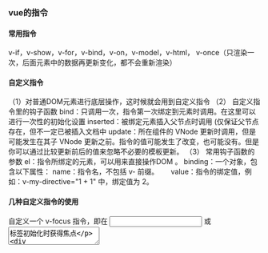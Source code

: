 ### vue的指令

#### 常用指令

v-if，v-show，v-for，v-bind，v-on，v-model，v-html，
v-once（只渲染一次，后面元素中的数据再更新变化，都不会重新渲染）

#### 自定义指令

（1）对普通DOM元素进行底层操作，这时候就会用到自定义指令
（2） 自定义指令里的钩子函数
 bind：只调用一次，指令第一次绑定到元素时调用。在这里可以进行一次性的初始化设置
 inserted：被绑定元素插入父节点时调用 (仅保证父节点存在，但不一定已被插入文档中
 update：所在组件的 VNode 更新时调用，但是可能发生在其子 VNode 更新之前。指令的值可能发生了改变，也可能没有。但是你可以通过比较更新前后的值来忽略不必要的模板更新。
（3） 常用钩子函数的参数
 el：指令所绑定的元素，可以用来直接操作DOM 。
 binding：一个对象，包含以下属性：
 name：指令名，不包括 v- 前缀。　　
 value：指令的绑定值，例如：v-my-directive="1 + 1" 中，绑定值为 2。

#### 几种自定义指令的使用

 自定义一个 v-focus 指令，即在 <input> 或 <textarea> 标签初始化时获得焦点

```js
Vue.directive('focus', {
    inserted: function (el) {
        el.focus();//聚焦
    }
});
<input type="text" v-focus>
```

自定义一个权限指令，对需要权限判断的 Dom 进行显示隐藏

```js
function checkArray(key) {
  let arr = ['1', '2', '3', '4']
  let index = arr.indexOf(key)
  if (index > -1) {
    return true // 有权限
  } else {
    return false // 无权限
  }
}
 
const permission = {
  inserted: function (el, binding) {
    let permission = binding.value // 获取到 v-permission的值
    if (permission) {
      let hasPermission = checkArray(permission)
      if (!hasPermission) {
        // 没有权限 移除Dom元素
        el.parentNode && el.parentNode.removeChild(el)
      }
    }
  },
}
 
export default permission

//给 v-permission 赋值判断即可

<div class="btns">
  <!-- 显示 -->
  <button v-permission="'1'">权限按钮1</button>
  <!-- 不显示 -->
  <button v-permission="'10'">权限按钮2</button>
</div>
```

自定义一个防抖函数的指令

```js
const debounce = {
  inserted: function (el, binding) {
    let timer
    el.addEventListener('click', () => {
      if (timer) {
        clearTimeout(timer)
      }
      timer = setTimeout(() => {
        binding.value()
      }, 1000)
    })
  },
}

export default debounce

<button v-debounce="debounceClick">防抖</button>

```

### 用函数的方式调用组件

```vue
<template>
  <div class="custom-popover" :class="popoverClass" :style="{width: (width / 192) + 'rem'}">
    <div class="popover-title">
      <span>{{title}}</span>
      <span class="el-icon-close" @click="closeWindow"></span>
    </div>
    <div class="popover-content">
      <component :is="pageValue" :params='params'></component>
    </div>
  </div>
</template>
```

```js
import Vue from 'vue';
import popover from './popover.vue';
const getPopover = Vue.extend(popover);
export default $popover = function(obj){
	const getCon = new getPopover(obj).$mount();
    document.body.appendChild(getCon.$el);
    
}
getCon.$el.parentNode.removeChild(getCon.$el);
```

```js
import showPopover from './$popover';
showPopover(obj)
```

### this.$set

当在对象或者数组添加新的属性，视图没有更新时，可以使用这个api

```js
//对象 this.$set(object, 'key', value)
this.$set(this.ctrPointMadeUp, 'point', res.data.data.focusProportion)
//数组  this.$set(array, index, item)  this.$set(array[index],"key", value)
this.$set(this.items, index, item)
this.$set(this.items[index],"flag", !item.flag)
```

### 生命周期

#### 概述

  vue是通过构建数据驱动的web界面的渐进式框架
 vue生命周期就是指vue实例从创建到销毁的过程

#### 过程

 beforeCreate：实例已经初始化，只是数据观察与事件机制尚未形成，不能获取DOM节点
 created：实例已经创建，仍然不能获取DOM节点（有data，没有el）
 beforeMount：是个过渡阶段，获取不到具体的DOM节点，但是vue挂载的根节点已经创建（有data，有el）
 mounted：数据和DOM都已经被渲染出来了
 beforeUpdate和updated：data中的数据发生了改变，会触发对应组件的重新渲染，先后调用beforeUpdate和updated
 beforeDestroy和destroyed：vue实例即将销毁和销毁时的调用

#### 父子组件的生命周期

加载渲染过程
父beforeCreate->父created->父beforeMount->子beforeCreate->子created->子beforeMount->子mounted->父mounted
子组件更新过程
父beforeUpdate->子beforeUpdate->子updated->父updated
父组件更新过程
父beforeUpdate->父updated
销毁过程
父beforeDestroy->子beforeDestroy->子destroyed->父destroyed

### 组件传值

主要分为两类：1.父子组件间的传值   2.非父子组件间的传值

1 父组件使用v-bind进行数据的绑定，子组件中通过定义props接收对应的数据
2 使用$children和$parents获取子组件和父组件对象

**$children** 指代的是子组件，返回的是一个组件集合

**$parent** 指代的是父组件 ，返回的是一个组件集合

```js
<template>
<div>
  <button @click="parentClick">点击访问父组件</button>
</div>
</template>
<script>
export default {
  data(){
    return {
      msg:"test1"
    }
  },
  methods: {
    parentClick(){
        this.$parent.funa("xx")
       console.log(this.$parent.total);
    }
  }
}
</script>
```

3 使用$ref获取指定的子组件

```js
<template>
<div>
  <testVue ref="test"></testVue>   
  <testVue2></testVue2> 
  <button @click="clickChild1">$refs方式获取子组件值</button> 
  <button @click="clickChild2">$children方式获取子组件值</button>
</div>
</template>
<script>
import testVue from './test'
import testVue2 from './test2'
export default {
  data(){
    return {
      total: 108
    }
  },
  components: {
    testVue,
    testVue2  
  },
  methods: {
    funa(e){
        console.log("index",e)
    },
    clickChild1(){
      console.log(this.$refs.test.msg);
    },
    clickChild2(){
        console.log(this.$children[0].msg);
        console.log(this.$children[1].msg);
    }
  }
}
</script>
```

4 eventbus事件总线
5 vuex
6 路由传值

### vue的路由

#### 常用配置项

path:路由请求的路径
component:路径匹配成功后需要渲染的组件或者页面
redirect:重定向
children:路由嵌套
name:命名路由 给当前路由取一个别名
props:路由解耦 路由传参的一种方式 针对动态路由
meta:路由元信息 当前路由所携带的一些信息

#### 路由懒加载

异步组件require()方法
es6import方法
webpack提供的require.ensure()

```js
{ component: resolve=require(['@/components/home'],resolve) }
{component: () => import("@/components/HelloWorld")}
```

#### 路由传参的区别

query刷新不会丢失query里面的数据，params刷新 会 丢失 params里面的数据
query在浏览器地址栏中显示参数，params不显示

#### 路由守卫

router.beforeEach 是页面加载之前，相反router.afterEach是页面加载之后

**前置路由**

路由白名单

利用token或cookie判断是否能跳转到首页或者重定向登录页

**后置路由**

跳转后的页面例如滚动条回调0 0 位置

更新页面title

懒加载结束等等

#### 不同路由跳转的区别

router-link默认是触发router.push(location)，如果设置的replace 则触发router.replace(location)

router.push() ：导航跑到不同的URL,这个方法会向history栈添加一个新的记录，所以，当用户点击浏览器后退按钮时，则回到之前的url.

router.replace(): 跟router.push作用是一样的，但是，它不会向history添加新记录，而是跟它的方法名一样替换掉当前的history记录.

router.go(n): 这个方法的参数是一个整数，意思是在history记录中向前或者后退多少步，类似window.history.Go(n) 

#### hash路由和history路由

 hash模式url带#号，可以用window.location.hash 读取，也可以用onhashchange判断url的变化
history模式不带#号，history路由是HTML5新增的API（history.pushState）

我们进行回车刷新操作，hash路由会加载到地址栏对应的页面，而history路由一般就404报错了（刷新是网络请求，没有后端准备时会报错）



当我们进入项目的主页的时候，一切正常，可以访问，但是当我们刷新页面或者直接访问路径的时候就会返回404，那是因为在history模式下，只是动态的通过js操作window.history来改变浏览器地址栏里的路径，并没有发起http请求，但是当我直接在浏览器里输入这个地址的时候，就一定要对服务器发起http请求，但是这个目标在服务器上又不存在，所以会返回404，怎么解决呢？我们现在可以把所有请求都转发到 http://localhost:8080/bank/page/index.html上就可以了。

#### 路由权限

公共路由

从根据用户信息接口访问一个路由信息接口，或者用户信息接口自带路由信息

```js
import { constantRoutes } from '@/router'
import error from '@/router/error'
import { getRouters } from '@/api/menu'
import Layout from '@/layout/index'

const permission = {
  state: {
    routes: [],
    addRoutes: []
  },
  mutations: {
    SET_ROUTES: (state, routes) => {
      state.addRoutes = routes
      state.routes = constantRoutes.concat(routes)
    }
  },
  actions: {
    // 生成路由
    GenerateRoutes({ commit }) {
      return new Promise(resolve => {
        // 向后端请求路由数据
        getRouters().then(res => {
          let accessedRoutes = filterAsyncRouter(res.data)
          accessedRoutes = accessedRoutes.concat(error)
          commit('SET_ROUTES', accessedRoutes)
          resolve(accessedRoutes)
        })
      })
    }
  }
}

// 遍历后台传来的路由字符串，转换为组件对象
function filterAsyncRouter(asyncRouterMap) {
  return asyncRouterMap.filter(route => {
    if (route.component) {
      // Layout组件特殊处理
      if (route.component === 'Layout') {
        route.component = Layout
      } else {
        route.component = loadView(route.component)
      }
    }
    if (route.children != null && route.children && route.children.length) {
      route.children = filterAsyncRouter(route.children)
    }
    return true
  })
}

export const loadView = (view) => { // 路由懒加载
  return (resolve) =>  require([`@/views/${view}`], resolve)
}

export default permission
```

在前置路由守卫使用addrouter动态添加api返回的路由信息实现路由权限

```js
  store.dispatch('GenerateRoutes', { roles }).then(accessRoutes => {
          // 测试 默认静态页面
          // store.dispatch('permission/generateRoutes', { roles }).then(accessRoutes => {
            // 根据roles权限生成可访问的路由表
            router.addRoutes(accessRoutes) // 动态添加可访问路由表
            next({ ...to, replace: true }) // hack方法 确保addRoutes已完成
          })
```

#### 路由白名单

在前置路由守卫进行路由白名单的判断

```js
const whiteList = ['/login', '/auth-redirect', '/bind', '/register']

if (whiteList.indexOf(to.path) !== -1) {
      // 在免登录白名单，直接进入
      next()
    } 
```



### computed和watch的区别

computed 计算属性 : 依赖其它属性值，并且 computed 的值有缓存，只有它依赖的属性值发生改变，下一次获取 computed 的值时才会重新计算 computed 的值。

watch 侦听器 : 更多的是「观察」的作用，无缓存性，类似于某些数据的监听回调，每当监听的数据变化时都会执行回调进行后续操作。

需要在数据变化时执行异步或开销较大的操作时，应该使用 watch，使用 watch 选项允许我们执行异步操作 ( 访问一个 API ),限制我们执行该操作的频率,并在我们得到最终结果前,设置中间状态。这些都是计算属性无法做到的。

当我们需要进行数值计算，并且依赖于其它数据时，应该使用 computed，因为可以利用 computed 的缓存特性，避免每次获取值时，都要重新计算。

### 计算属性的setter和getter

当页面获取某个数据的时候，先会在data里面找，找不到就会去计算属性里面找
在计算属性里面，获取的时候会自动去执行get方法
//父组件传递属性，子组件中不能直接修改，所以使用computed的setter触发父组件事件

```js
computed: {
    isShowData: {
      get() {
        return this.isShow;
      },
      // setter，触发父组件更新isShow
      set() {
        this.$emit("update:isShow", false);
      },
    },  
  },
```

### watch和computed的原理

#### computed

1. 调用计算属性时会触发其`Object.defineProperty`的`get`访问器函数
2. 当某个属性发生变化，触发`set`拦截函数，然后调用自身消息订阅器`dep`的`notify`方法，遍历当前`dep`中保存着所有订阅者`wathcer`的`subs`数组，并逐个调用`watcher`的 `update`方法，完成响应更新

### watch中的deep:true是如何实现的

当用户指定了watch中的deep属性为true时，如果当时监控的属性是数组类型，会对对象中的每一项进行求值，此时会将当前watcher存入到对应属性的依赖中，这样数组中对象发生变化时也会通知数据更新。
内部原理就是递归，耗费性能



#### 双向绑定的几种方式

**1  v-model**

```js
//父组件
<BoxTabs v-model="currentTabs" :headerList="headerList"></BoxTabs>  
//子组件
<div :class="{'active':index == currentTab}" >{{ item }}</div>
 props: {
    value: {
      type: Number,
      default: 0
    },
  },

watch: {
    value(val) {
      this.currentTab = val;
    },
    currentTab(val){
        this.$emit('input',val);
    }
  },
data() {
    return {
      currentTab: this.value,
    };
  },
```

**方式二  .sync  this.$emit('update:msg', Data)**

```js
//父组件
<view :msg.sync="msg"></view>

//子组件
<button @click="childBtn">儿子</button>

props: {
   msg: {
      type: String,
      default: ''
    },
  },

methods:{
    childBtn(){
    this.$emit('update:msg', Data)
              },
},
```


### vue2和vue3的区别

Vue.js是一个提供MVVM数据双向绑定的库，专注于UI层面，核心思想是：数据驱动、组件系统

```
双向绑定使用了 proxy 替代 Object.defineProperty，提升内存性能
新增 hook api
Composition API（组合API）
更好的ts支持，vue 3 直接用 ts 重写。
部分命令发生了变化
```

### Vue 3 性能提升的方面

```
1 响应式系统提升
vue2在初始化的时候，对data中的每个属性使用definepropery调用getter和setter使之变为响应式对象。
如果属性值为对象，还会递归调用defineproperty使之变为响应式对象
vue3使用proxy对象重写响应式。proxy的性能本来比defineproperty好
proxy可以拦截属性的访问、赋值、删除等操作，不需要初始化的时候遍历所有属性
优势：
可以监听动态新增的属性；
可以监听删除的属性 ；
可以监听数组的索引和 length 属性；
2  编译优化
优化编译和重写虚拟dom，让首次渲染和更新dom性能有更大的提升
vue2 通过标记静态根节点,优化 diff 算法
vue3 标记和提升所有静态根节点,diff 的时候只比较动态节点内容
3 源码体积的优化
vue3移除了一些不常用的api，例如：inline-template、filter等
```

### Composition Api 与Options Api 的区别

```
Options Api
包含一个描述组件选项（data、methods、props等）的对象 options；
API开发复杂组件，同一个功能逻辑的代码被拆分到不同选项 ；
使用mixin重用公用代码，也有问题：命名冲突，数据来源不清晰；
composition Api
vue3 新增的一组 api，它是基于函数的 api，可以更灵活的组织组件的逻辑。
解决options api在大型项目中，options api不好拆分和重用的问题。
```

### **vue 中容易出现内存泄露的几种情况**

声明的全局变量在切换页面的时候没有清空(在页面卸载的时候顺便处理掉该引用 window.test = null )
监听在 window/body 等事件没有解绑。（在页面销毁的时候，顺便解除引用，释放内存）
绑在 EventBus 的事件没有解绑（在页面卸载的时候也可以考虑解除引用）
v-if 指令产生的内存泄露


### vue手动挂载dom节点

```js
//MyComponent 就是引入的vue文件
var component = new MyComponent().$mount()
document.getElementById(‘app‘).appendChild(component.$el)
```

### vue本地代理跨域

```js
   devServer: {
       proxy: {
         '/video': {
           target: 'http://113.98.62.19:8088/',
           ws: false,
           changeOrigin: true
         }
      }
     },
```

### 事件总线

#### 写法描述

```js
// 创建写法1：
let EventBus = new Vue() //vue实例可以作为事件总线
Object.defineProperties(Vue.prototype,{
    $bus:{
       get(){
        return EventBus  
    }   
  }
})
// 创建写法2：
Vue.prototype .$bus = new Vue()

//发射事件
 EventBus.$emit("aMsg", '来自A页面的消息');
//接收事件
EventBus.$on("aMsg", (msg) => {
      // A发送来的消息
      this.msg = msg;
    });
//移除事件
EventBus.$off('aMsg')
```

#### 事件总线的弊端

```json
在上一个例子中，我们A组件向事件总线发送了一个事件aMsg并传递了参数MsgA，然后B组件对该事件进行了监听，并获取了传递过来的参数。但是，这时如果我们离开B组件，然后再次进入B组件时，又会触发一次对事件aMsg的监听，这时时间总线里就有两个监听了，如果反复进入B组件多次，那么就会对aMsg进行多次的监听。

总而言之，A组件只向EventBus发送了一次事件，但B组件却进行了多次监听，EventBus容器中有很多个一模一样的事件监听器这时就会出现，事件只触发一次，但监听事件中的回调函数执行了很多次

- 解决办法：在组件离开，也就是被销毁前，将该监听事件给移除，以免下次再重复创建监听
- 语法：`this.$EventBus.$off(要移除监听的事件名)`
```

### vuex

index.js

```js
import Vue from 'vue'
import Vuex from 'vuex'
Vue.use(Vuex)
export default new Vuex.Store({
  modules: {
    app,
    transferData,
    dataRecord
  }
})
```

子文件

```js
export default {
    state: {
        disCreenImg:{},
    },
    mutations: {
      setDisCreenImg(state,imgObj){
        state.disCreenImg=imgObj;
      },
    },
    getters: {
     // 单个参数
        countDouble: function(state){
          return state.count 
        },
        // 两个参数
        CountDoubleAndDouble: function(state, getters) {
          return getters.countDouble 
        }
    },
    actions: {
      //
    }
  };
```

#### 基本使用

```js
this.$store.state.animalChange
this.$store.commit('setAnimalChange',{});
this.$store.dispatch('onLogin')
```

getter相当于vuex的计算属性，getter的返回值会根据它的依赖被缓存起来，且只有当它的依赖值发生了改变才会被重新计算。

```js
computed(){   
countDouble: function(){
   return this.$store.getters.countDouble
 }
}

  import { mapGetters } from 'vuex'
 ...mapGetters([
      'countDouble',
      'CountDoubleAndDouble',
    ]),
```

#### action和mutation区别

mutation是同步更新数据（内部会进行是否为异步方式更新的数据检测）

action异步操作，可以获取数据后调用mutation提交最终数据

### 在使用计算属性时，函数名和 data 数据源中的数据可以同名吗？

 不可以重名，不仅仅是计算属性和 data，其他的如 props，methods 都不可以重名，因为 Vue 会把这些属性挂载在组件实例上，直接使用 this 就可以访问，如果重名就会导致冲突。

### 怎么给 vue 定义全局的方法

目前一般有两种做法：一是给直接给 Vue.prototype 上添加，另外一个是通过 Vue.mixin 注册



### vue引入百度地图

```js

<template>
  <div class="baidu_map" id="baidu_map"></div>
</template>

<script>
export default {
  name: "Bmap",
  props: {
    // point:{
    //   type:Array,
    //   default:[114.051549, 22.557686],
    // }
  },
  data() {
    return {
      bmap: undefined,
      point: [114.051549, 22.557686],
      level: 17,
      imgIcon: null
    };
  },
  methods: {
    // 初始化地图
    onReady() {
      let styleJson = require("./mapStyle/mapStyle.json");
      this.bmap = new BMap.Map("baidu_map");
      let point = new BMap.Point(this.point[0], this.point[1]);
      this.bmap.centerAndZoom(point, this.level);
      this.bmap.setMapStyleV2({ styleJson: styleJson });
      this.bmap.enableScrollWheelZoom();
      this.bmap.disableDoubleClickZoom();
      // 实时显示监听地图级别
      this.bmap.addEventListener("zoomend", e => {
        var ZoomNum = this.bmap.getZoom();
        this.$emit("zoomChange", ZoomNum);
      });
    },
    // 创建点位
    createMarker(img, imgSize, point) {
      var mapPoint = new BMap.Point(point[0], point[1]);
      var imgIcon = new BMap.Icon(img, new BMap.Size(imgSize[0], imgSize[1]));
      return new BMap.Marker(mapPoint, { icon: imgIcon });
      // this.bmap.addOverlay(marker);
    },
    // 添加标注点的点击事件并投放到地图
    addMarker(marker, clickfun, dblclickfun) {
      marker.addEventListener("click", clickfun);
      marker.addEventListener("rightclick", dblclickfun);
      // console.log(this.imgIcon);
      this.bmap.addOverlay(marker);
    },
    // 设置图标对象
    setIconSize(url, size, marker) {
      var imgIcon = new BMap.Icon(url, new BMap.Size(size[0], size[1]));
      var icon = { icon: imgIcon };
      marker.setIcon(icon);
      // console.log(this.imgIcon);
      // debugger
      //  var  size = new BMap.Size(imgSize[0], imgSize[1]);
      //  var offset = {offset: size}
      //  console.log(this.imgIcon.setSize);


      // return this.imgIcon.setSize(offset)
    },
    //添加点位文本标签
    addLabel(content, point, marker, style) {
      if (!style) style = {};
      var opts = {
        position: point,
        offset: new BMap.Size(-10, -10)
      };
      let label = new BMap.Label(content, opts);
      //把label设置到maker上
      marker.setLabel(label);
      label.setStyle(style);
      return label;
    },
    // 清除所有标注点位
    clearOverlays() {
      this.bmap.clearOverlays();
    },
    // 清除特定的点位
    removeOverlay(target) {
      this.bmap.removeOverlay(target);
    },
    // 设置中心点
    setCenter(point,level) {
      // debugger
      let zoomLevel = level||17;
      // if(level){
      //   zoomLevel  =level;
      // }
      let points = new BMap.Point(point[0], point[1]);
      this.bmap.centerAndZoom(points, zoomLevel);
    },
    // 设置缩放级别
     setZoom(level) {
      let points = new BMap.Point(this.point[0], this.point[1]);
      this.bmap.centerAndZoom(points, level);
    },
    // 实时显示层级
    getZoom() {
      return this.bmap.getZoom();
    },
    // 鼠标绘制
    inquireType() {
      var styleOptions = {
        strokeColor: "#3ea5f9", //边线颜色。
        fillColor: "", //填充颜色。当参数为空时，圆形将没有填充效果。
        strokeWeight: 2, //边线的宽度，以像素为单位。
        strokeOpacity: 0.5, //边线透明度，取值范围0 - 1。
        fillOpacity: 0.6, //填充的透明度，取值范围0 - 1。
        strokeStyle: "solid" //边线的样式，solid或dashed。
      };
      //实例化鼠标绘制工具
      var drawingManager = new BMapLib.DrawingManager(this.bmap, {
        isOpen: false, //是否开启绘制模式
        enableDrawingTool: false, //是否显示工具栏
        drawingToolOptions: {
          anchor: BMAP_ANCHOR_TOP_RIGHT, //位置
          offset: new BMap.Size(5, 5) //偏离值
        },
        circleOptions: styleOptions, //圆的样式
        polylineOptions: styleOptions, //线的样式
        polygonOptions: styleOptions, //多边形的样式
        rectangleOptions: styleOptions //矩形的样式
      });
      //添加鼠标绘制工具监听事件，用于获取绘制结果
      let overlaysKC = [];
      var overlaycomplete = function(e) {
        overlaysKC.push(e.overlay);
      };
      drawingManager.addEventListener("overlaycomplete", overlaycomplete);
      // drawingManager.close();
      return { obj: drawingManager, data: overlaysKC };
    },
    closeInquireType(target) {
      target.close();
    },
    // 热力图
    heatMap() {
      // "visible":true, "opacity":70
      var heatmapOverlay = new BMapLib.HeatmapOverlay({ radius: 100 });
      this.bmap.addOverlay(heatmapOverlay);
      return heatmapOverlay;
    },
    // 点聚合
    MarkerClusterer(markers) {
      // var myStyles = [
      //   {
      //     url: require("../../assets/newImage/执法对象.png"),
      //     size: new BMap.Size(50, 50),
      //     fontSize: "14px"
      //   }
      // ];
      var markerClusterer = new BMapLib.MarkerClusterer(this.bmap, {
        markers: markers
      });
      // markerClusterer.setStyles(myStyles);
      return markerClusterer;
    },
    // 根据地理位置调整视野
    setViewport(arr) {
      this.bmap.setViewport(arr);
    },
    // 画线
    createPolyline(arr, options) {
      let defaultOption = {
        strokeColor: "#21e1e8",
        strokeWeight: 3,
        strokeOpacity: 1
      };
      let option = Object.assign(defaultOption, options);
      let arrPoint = arr.map(res => new BMap.Point(res.mlng, res.mlat));
      let Polyline = new BMap.Polyline(arrPoint, defaultOption);
      this.bmap.addOverlay(Polyline);
      return Polyline;
    },
  },


  mounted() {
    this.onReady();
  }
};
</script>


<style lang="less" scoped>
.baidu_map {
  width: 100%;
  height: 100%;
}
</style>

```

### vue中是如何检测数组变化的（源码）

使用了函数劫持的方式，重写了数组方法
Vue将data中的数组，进行了原型链重写，指向了自己定义的数组原型方法。
这样当调用数组api时，可以通知依赖更新。如果数组中包含着引用类型，会对数组中的引用类型再次进行监控。
Object.create()，保存原有原型

### 为何vue采用异步渲染

vue是组件级更新，如果不采用异步更新，那么每次更新数据都会对当前组件重新渲染。

为了性能考虑，vue会在本轮数据更新后，再去异步更新视图

### 何时需要使用beforeDestroy？

可能在当前组件使用了$on方法，需要在组件销毁前解绑
清除自己定义的定时器
解除事件的原生绑定scroll、mousemove…

### vue中v-if和v-show的区别

v-if如果条件不成立，不会渲染当前指令所在节点的dom元素

v-show切换当前dom的显示和隐藏，本质上display:none

### 为什么v-for和v-if不能连用？

v-for会比v-if的优先级高一些，如果连用的话，会把v-if给每个元素都添加一下，会造成性能问题。
如果确实需要判断每一个，可以用计算属性来解决，先用计算属性将满足条件的过滤出来，然后再去循环。

### **v-for中为什么要用key？**

解决vue中diff算法结构相同key相同，导致内容复用的问题，通过key（最好自定义id，不要用索引），明确dom元素，防止重复渲染。key的作用主要是为了高效的更新虚拟DOM

### 描述组件渲染和更新过程

渲染组件时，会通过Vue.extend方法构建子组件的构造函数，并进行实例化，最终手动调用$mount进行挂载。更新组件时会进行patchVnode流程，核心就是diff算法。



### **Vue中事件绑定的原理**

Vue的事件绑定分为两种：一种是原生的事件绑定，一种是组件的事件绑定
原生dom事件绑定采用的是addEventListener
组件的事件绑定采用的是$on方法

### **组件中的data为什么是个函数？**

同一个组件被复用多次，会创建多个实例。这些实例用的是同一个构造函数，如果data是一个对象的话，所有组件共享了同一个对象。为了保证组件的数据独立性，要求每个组件都必须通过data函数返回一个对象作为组件的状态。

##### vue中的v-html会导致哪些问题

可能会导致XXS攻击
v-html会替换掉标签内的子元素

##### vue中相同逻辑如何抽离

Vue.mixin用法给组件每个生命周期、函数都混入一些公共逻辑

##### 为什么要使用异步组件？

如果组件功能多，打包出的结果会变大，可以采用异步组件的方式来加载组件。主要依赖import()这个语法，可以实现文件的分割加载。

##### 谈谈你对keep-alive的理解（一个组件）

keep-alive可以实现组件的缓存，当组件切换时，不会对当前组件卸载
常用的2个属性include、exclude
常用的2个生命周期activated、deactivated

##### Vue中常见性能优化

###### **编码优化**

不要将所有的数据都放到data中，data中的数据都会增加getter、setter，会收集对应的watcher
vue在v-for时给每项元素绑定事件需要用事件代理
SPA页面采用keep-alive缓存组件
拆分组件（提高复用性、增加代码的可维护性，减少不必要的渲染）
v-if当值为false时，内部指令不会执行，具有阻断功能。很多情况下使用v-if替换v-show
for循环设置key值（提高运算性能，更快定位到节点）
Object.freeze冻结数据
合理使用路由懒加载、异步组件
数据持久化的问题，防抖、节流

Vue路由设置成懒加载

图片资源懒加载

###### **Vue加载性能优化**

第三方模块按需导入（babel-plugin-component）
滚动到可视区域动态加载（https://tangbc.github.io/vue-virtual-scroll-list）
图片懒加载（https://github.com/hilongjw/vue-lazyload.git）

###### **用户体验**

app-skeleton骨架屏

app shell app壳

pwa

###### **SEO优化**

预渲染插件prerender-spa-plugin

服务端渲染ssr

###### **打包优化**

使用cdn的方式加载第三方模块

多线程打包happypack

splitChunks抽离公共文件

sourceMap生成

###### 缓存压缩

客户端缓存、服务端缓存

服务端gzip压缩

##### **Vue3.0的改进**

采用了TS来编写

支持composition API

响应式数据原理改成了proxy

diff对比算法更新，只更新vdom绑定了动态数据的部分

##### 像vue-router，vuex他们都是作为vue插件，请说一下他们分别都是如何在vue中生效的？

通过vue的插件系统，用vue.mixin混入到全局，在每个组件的生命周期的某个阶段注入组件实例

##### 请你说一下vue的设计架构

vue2采用的是典型的混入式架构，类似于express和jquery，各部分分模块开发，再通过一个mixin去混入到最终暴露到全局的类上。
简述一个框架的同时，说出他的设计来源、类似的框架。

##### 请说一下你这个项目中做的事情

这个项目主体是一个vue项目，但是因为是pc端，为了seo，我特意做了ssr。然后这个项目有一套我和同事一起做的专门的组件库。在移动端，我们为了搭配app，也做了移动混合方案。像在首页，因为数据巨大，我们采用了一些优化方案。利用本地缓存数据，对小图标进行了base64转码。

##### 一个优秀的Vue团队代码规范是什么样子的

https://mp.weixin.qq.com/s/RL5P8gwYijMXR5F4xsLv6g



##### vite

- 文档: https://v3.cn.vuejs.org/guide/installation.html
- vite 是一个由原生 ESM 驱动的 Web 开发构建工具。在开发环境下基于浏览器原生 ES imports 开发，
- 它做到了***本地快速开发启动***, 在生产环境下基于 Rollup 打包。
  - 快速的冷启动，不需要等待打包操作；
  - 即时的热模块更新，替换性能和模块数量的解耦让更新飞起；
  - 真正的按需编译，不再等待整个应用编译完成，这是一个巨大的改变。

```
npm init vite-app <project-name>
cd <project-name>
npm install
npm run dev
```

##### Composition API(常用部分)

###### setup

新的option, 所有的组合API函数都在此使用, 只在初始化时执行一次

函数如果返回对象, 对象中的属性或方法, 模板中可以直接使用

###### ref

作用: 定义一个数据的响应式

语法: const xxx = ref(initValue)

- 创建一个包含响应式数据的引用(reference)对象
- js中操作数据: xxx.value
- 模板中操作数据: 不需要.value

一般用来定义一个基本类型的响应式数据

######  reactive

- 作用: 定义多个数据的响应式
- const proxy = reactive(obj): 接收一个普通对象然后返回该普通对象的响应式代理器对象
- 响应式转换是“深层的”：会影响对象内部所有嵌套的属性
- 内部基于 ES6 的 Proxy 实现，通过代理对象操作源对象，内部数据都是响应式的

##### proxy的响应式原理

```html
<html lang="en">
<head>
  <meta charset="UTF-8">
  <meta name="viewport" content="width=device-width, initial-scale=1.0">
  <title>Proxy 与 Reflect</title>
</head>
<body>
  <script>
    
    const user = {
      name: "John",
      age: 12
    };

    /* 
    proxyUser是代理对象, user是被代理对象
    后面所有的操作都是通过代理对象来操作被代理对象内部属性
    */
    const proxyUser = new Proxy(user, {

      get(target, prop) {
        console.log('劫持get()', prop)
        return Reflect.get(target, prop)
      },

      set(target, prop, val) {
        console.log('劫持set()', prop, val)
        return Reflect.set(target, prop, val); // (2)
      },

      deleteProperty (target, prop) {
        console.log('劫持delete属性', prop)
        return Reflect.deleteProperty(target, prop)
      }
    });
    // 读取属性值
    console.log(proxyUser===user)
    console.log(proxyUser.name, proxyUser.age)
    // 设置属性值
    proxyUser.name = 'bob'
    proxyUser.age = 13
    console.log(user)
    // 添加属性
    proxyUser.sex = '男'
    console.log(user)
    // 删除属性
    delete proxyUser.sex
    console.log(user)
  </script>
</body>
</html>
```

##### setup的一些细节

###### setup执行的时机

- 在beforeCreate之前执行(一次), 此时组件对象还没有创建
- this是undefined, 不能通过this来访问data/computed/methods / props
- 其实所有的composition API相关回调函数中也都不可以

###### setup的返回值

- 一般都返回一个对象: 为模板提供数据, 也就是模板中可以直接使用此对象中的所有属性/方法
- 返回对象中的属性会与data函数返回对象的属性合并成为组件对象的属性
- 返回对象中的方法会与methods中的方法合并成为组件对象的方法
- 如果有重名, setup优先
- 注意:
- 一般不要混合使用: methods中可以访问setup提供的属性和方法, 但在setup方法中不能访问data和methods
- setup不能是一个async函数: 因为返回值不再是return的对象, 而是promise, 模板看不到return对象中的属性数据

###### setup的参数

- setup(props, context) / setup(props, {attrs, slots, emit})
- props: 包含props配置声明且传入了的所有属性的对象
- attrs: 包含没有在props配置中声明的属性的对象, 相当于 this.$attrs
- slots: 包含所有传入的插槽内容的对象, 相当于 this.$slots
- emit: 用来分发自定义事件的函数, 相当于 this.$emit

##### reactive与ref-细节

- 是Vue3的 composition API中2个最重要的响应式API
- ref用来处理基本类型数据, reactive用来处理对象(递归深度响应式)
- 如果用ref对象/数组, 内部会自动将对象/数组转换为reactive的代理对象
- ref内部: 通过给value属性添加getter/setter来实现对数据的劫持
- reactive内部: 通过使用Proxy来实现对对象内部所有数据的劫持, 并通过Reflect操作对象内部数据
- ref的数据操作: 在js中要.value, 在模板中不需要(内部解析模板时会自动添加.value)

##### 计算属性与监视

- computed函数:
  - 与computed配置功能一致
  - 只有getter
  - 有getter和setter
- watch函数
  - 与watch配置功能一致
  - 监视指定的一个或多个响应式数据, 一旦数据变化, 就自动执行监视回调
  - 默认初始时不执行回调, 但可以通过配置immediate为true, 来指定初始时立即执行第一次
  - 通过配置deep为true, 来指定深度监视
- watchEffect函数
  - 不用直接指定要监视的数据, 回调函数中使用的哪些响应式数据就监视哪些响应式数据
  - 默认初始时就会执行第一次, 从而可以收集需要监视的数据
  - 监视数据发生变化时回调

##### 生命周期的对比

vue3的比vue2的快一步执行

- `beforeCreate` -> 使用 `setup()`
- `created` -> 使用 `setup()`
- `beforeMount` -> `onBeforeMount`
- `mounted` -> `onMounted`
- `beforeUpdate` -> `onBeforeUpdate`
- `updated` -> `onUpdated`
- `beforeDestroy` -> `onBeforeUnmount`
- `destroyed` -> `onUnmounted`
- `errorCaptured` -> `onErrorCaptured`

组合式 API 还提供了以下调试钩子函数：

- onRenderTracked
- onRenderTriggered

##### 自定义hook函数

- 使用Vue3的组合API封装的可复用的功能函数
- 自定义hook的作用类似于vue2中的mixin技术
- 自定义Hook的优势: 很清楚复用功能代码的来源, 更清楚易懂

```js
import { ref } from 'vue'
import axios from 'axios'

/* 
使用axios发送异步ajax请求
*/
export default function useUrlLoader<T>(url: string) {

  const result = ref<T | null>(null)
  const loading = ref(true)
  const errorMsg = ref(null)

  axios.get(url)
    .then(response => {
      loading.value = false
      result.value = response.data
    })
    .catch(e => {
      loading.value = false
      errorMsg.value = e.message || '未知错误'
    })

  return {
    loading,
    result,
    errorMsg,
  }
}
```



##### toRefs

把一个响应式对象转换成普通对象，该普通对象的每个 property 都是一个 ref

应用: 当从合成函数返回响应式对象时，toRefs 非常有用，这样消费组件就可以在不丢失响应式的情况下对返回的对象进行分解使用

问题: reactive 对象取出的所有属性值都是非响应式的

解决: 利用 toRefs 可以将一个响应式 reactive 对象的所有原始属性转换为响应式的 ref 属性

```js
<script lang="ts">
import { reactive, toRefs } from 'vue'
/*
toRefs:
  将响应式对象中所有属性包装为ref对象, 并返回包含这些ref对象的普通对象
  应用: 当从合成函数返回响应式对象时，toRefs 非常有用，
        这样消费组件就可以在不丢失响应式的情况下对返回的对象进行分解使用
*/
export default {

  setup () {
	
    const state = reactive({
      foo: 'a',
      bar: 'b',
    })

    const stateAsRefs = toRefs(state)
    // const {foo,bar}=toRefs(state)

    const {foo2, bar2} = useReatureX()

    return {
        //foo,
        //bar
      ...stateAsRefs,
      foo2, 
      bar2
    }
  },
}

function useReatureX() {
  const state = reactive({
    foo2: 'a',
    bar2: 'b',
  })

  setTimeout(() => {
    state.foo2 += '++'
    state.bar2 += '++'
  }, 2000);

  return toRefs(state)
}

</script>
```

##### ref获取元素

利用ref函数获取组件中的标签元素

功能需求: 让输入框自动获取焦点

```js
<template>
  <h2>App</h2>
  <input type="text">---
  <input type="text" ref="inputRef">
</template>

<script lang="ts">
import { onMounted, ref } from 'vue'
/* 
ref获取元素: 利用ref函数获取组件中的标签元素
功能需求: 让输入框自动获取焦点
*/
export default {
  setup() {
    const inputRef = ref<HTMLElement|null>(null)

    onMounted(() => {
      inputRef.value && inputRef.value.focus()
    })

    return {
      inputRef
    }
  },
}
</script>
```

#### Composition API(其它部分)

##### shallowReactive 与 shallowRef

- shallowReactive : 只处理了对象内最外层属性的响应式(也就是浅响应式)
- shallowRef: 只处理了value的响应式, 不进行对象的reactive处理
- 什么时候用浅响应式呢?
  - 一般情况下使用ref和reactive即可
  - 如果有一个对象数据, 结构比较深, 但变化时只是外层属性变化 ===> shallowReactive
  - 如果有一个对象数据, 后面会产生新的对象来替换 ===> shallowRef

#####  readonly 与 shallowReadonly

- readonly:
  - 深度只读数据
  - 获取一个对象 (响应式或纯对象) 或 ref 并返回原始代理的只读代理。
  - 只读代理是深层的：访问的任何嵌套 property 也是只读的。
- shallowReadonly
  - 浅只读数据
  - 创建一个代理，使其自身的 property 为只读，但不执行嵌套对象的深度只读转换
- 应用场景:
  - 在某些特定情况下, 我们可能不希望对数据进行更新的操作, 那就可以包装生成一个只读代理对象来读取数据, 而不能修改或删除

##### toRaw 与 markRaw

- toRaw
  - 返回由 `reactive` 或 `readonly` 方法转换成响应式代理的普通对象。
  - 这是一个还原方法，可用于临时读取，访问不会被代理/跟踪，写入时也不会触发界面更新。
- markRaw
  - 标记一个对象，使其永远不会转换为代理。返回对象本身
  - 应用场景:
    - 有些值不应被设置为响应式的，例如复杂的第三方类实例或 Vue 组件对象。
    - 当渲染具有不可变数据源的大列表时，跳过代理转换可以提高性能。

##### toRef

- 为源响应式对象上的某个属性创建一个 ref对象, 二者内部操作的是同一个数据值, 更新时二者是同步的
- 区别ref: 拷贝了一份新的数据值单独操作, 更新时相互不影响
- 应用: 当要将 某个prop 的 ref 传递给复合函数时，toRef 很有用

##### provide 与 inject

- provide`和`inject`提供依赖注入，功能类似 2.x 的`provide/inject
- 实现跨层级组件(祖孙)间通信

## vue源码原理

### 双向绑定

是通过数据劫持+订阅发布者模式实现的
数据劫持：指的是在修改或者访问某个对象的属性时，通过代码拦截劫持，然后进行修改返回这个最后的结果
订阅发布者模式：对象数据之间存在着一对多的相互依赖对应关系，当一个数据发生改变时，所有的依赖对象都会收到通知。

#### vue2

使用Object.defineProperty();（有缺陷，无法检测到对象属性的新增或删除，不能监听数组的变化）

#### vue3

使用es6的Proxy，更加高效并且提高了性能

#### 区别

Proxy代理整个对象，Object.defineProperty只代理对象上的某个属性，所以遍历对象的每个属性

对象上定义新属性时，Proxy可以监听到，Object.defineProperty监听不到。

数组新增删除修改时，Proxy可以监听到，Object.defineProperty监听不到

### nextTick

#### 原理

nextTick主要是使用了宏任务和微任务，定义了一个异步方法。多次调用nextTick会将方法存入队列中，通过这个异步方法清空当前队列，所以nextTick就是异步方法

在下次 DOM 更新循环结束之后执行延迟回调。在修改数据之后立即使用这个方法，获取更新后的 DOM

#### 应用

新的dom没有更新但是需要基于这个dom做操作，需要用到这个nextTick这个api

可以帮助我们在created里实现获取页面元素

当项目中你想在改变DOM元素的数据后基于新的dom做点什么，对新DOM一系列的js操作都需要放进Vue.nextTick()的回调函数中

### v-model原理

v-model可以看成是value+input方法的语法糖

其核心就是，一方面modal层通过defineProperty来劫持每个属性，一旦监听到变化通过相关的页面元素更新。另一方面通过编译模板文件，为控件的v-model绑定input事件，从而页面输入能实时更新相关data属性值。